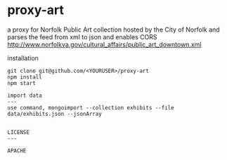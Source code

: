 proxy-art
=========

a proxy for Norfolk Public Art collection hosted by the City of Norfolk and parses the feed from xml to json and enables CORS
http://www.norfolkva.gov/cultural_affairs/public_art_downtown.xml

installation
```
git clone git@github.com/<YOURUSER>/proxy-art
npm install
npm start

import data
---
use command, mongoimport --collection exhibits --file data/exhibits.json --jsonArray


LICENSE
---

APACHE
